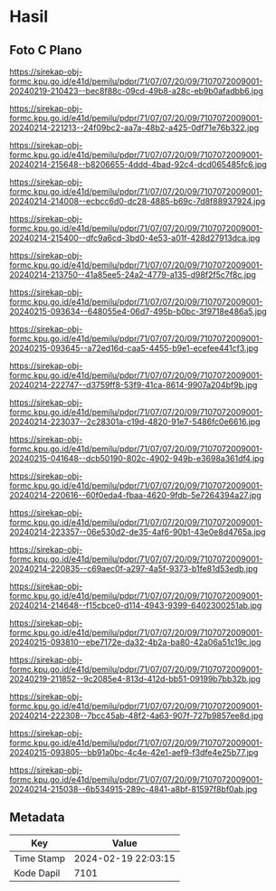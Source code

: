 # Hasil

## Foto C Plano

https://sirekap-obj-formc.kpu.go.id/e41d/pemilu/pdpr/71/07/07/20/09/7107072009001-20240219-210423--bec8f88c-09cd-49b8-a28c-eb9b0afadbb6.jpg

https://sirekap-obj-formc.kpu.go.id/e41d/pemilu/pdpr/71/07/07/20/09/7107072009001-20240214-221213--24f09bc2-aa7a-48b2-a425-0df71e76b322.jpg

https://sirekap-obj-formc.kpu.go.id/e41d/pemilu/pdpr/71/07/07/20/09/7107072009001-20240214-215648--b8206655-4ddd-4bad-92c4-dcd065485fc6.jpg

https://sirekap-obj-formc.kpu.go.id/e41d/pemilu/pdpr/71/07/07/20/09/7107072009001-20240214-214008--ecbcc6d0-dc28-4885-b69c-7d8f88937924.jpg

https://sirekap-obj-formc.kpu.go.id/e41d/pemilu/pdpr/71/07/07/20/09/7107072009001-20240214-215400--dfc9a6cd-3bd0-4e53-a01f-428d27913dca.jpg

https://sirekap-obj-formc.kpu.go.id/e41d/pemilu/pdpr/71/07/07/20/09/7107072009001-20240214-213750--41a85ee5-24a2-4779-a135-d98f2f5c7f8c.jpg

https://sirekap-obj-formc.kpu.go.id/e41d/pemilu/pdpr/71/07/07/20/09/7107072009001-20240215-093634--648055e4-06d7-495b-b0bc-3f9718e486a5.jpg

https://sirekap-obj-formc.kpu.go.id/e41d/pemilu/pdpr/71/07/07/20/09/7107072009001-20240215-093645--a72ed16d-caa5-4455-b9e1-ecefee441cf3.jpg

https://sirekap-obj-formc.kpu.go.id/e41d/pemilu/pdpr/71/07/07/20/09/7107072009001-20240214-222747--d3759ff8-53f9-41ca-8614-9907a204bf9b.jpg

https://sirekap-obj-formc.kpu.go.id/e41d/pemilu/pdpr/71/07/07/20/09/7107072009001-20240214-223037--2c28301a-c19d-4820-91e7-5486fc0e6616.jpg

https://sirekap-obj-formc.kpu.go.id/e41d/pemilu/pdpr/71/07/07/20/09/7107072009001-20240215-041648--dcb50190-802c-4902-949b-e3698a361df4.jpg

https://sirekap-obj-formc.kpu.go.id/e41d/pemilu/pdpr/71/07/07/20/09/7107072009001-20240214-220616--60f0eda4-fbaa-4620-9fdb-5e7264394a27.jpg

https://sirekap-obj-formc.kpu.go.id/e41d/pemilu/pdpr/71/07/07/20/09/7107072009001-20240214-223357--06e530d2-de35-4af6-90b1-43e0e8d4765a.jpg

https://sirekap-obj-formc.kpu.go.id/e41d/pemilu/pdpr/71/07/07/20/09/7107072009001-20240214-220835--c69aec0f-a297-4a5f-9373-b1fe81d53edb.jpg

https://sirekap-obj-formc.kpu.go.id/e41d/pemilu/pdpr/71/07/07/20/09/7107072009001-20240214-214648--f15cbce0-d114-4943-9399-6402300251ab.jpg

https://sirekap-obj-formc.kpu.go.id/e41d/pemilu/pdpr/71/07/07/20/09/7107072009001-20240215-093810--ebe7172e-da32-4b2a-ba80-42a06a51c19c.jpg

https://sirekap-obj-formc.kpu.go.id/e41d/pemilu/pdpr/71/07/07/20/09/7107072009001-20240219-211852--9c2085e4-813d-412d-bb51-09199b7bb32b.jpg

https://sirekap-obj-formc.kpu.go.id/e41d/pemilu/pdpr/71/07/07/20/09/7107072009001-20240214-222308--7bcc45ab-48f2-4a63-907f-727b9857ee8d.jpg

https://sirekap-obj-formc.kpu.go.id/e41d/pemilu/pdpr/71/07/07/20/09/7107072009001-20240215-093805--bb91a0bc-4c4e-42e1-aef9-f3dfe4e25b77.jpg

https://sirekap-obj-formc.kpu.go.id/e41d/pemilu/pdpr/71/07/07/20/09/7107072009001-20240214-215038--6b534915-289c-4841-a8bf-81597f8bf0ab.jpg


## Metadata

| Key        | Value               |
| ---------- | ------------------- |
| Time Stamp | 2024-02-19 22:03:15 |
| Kode Dapil | 7101                |



